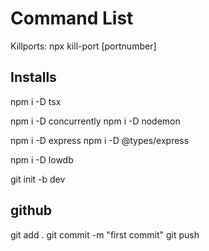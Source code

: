 # Command List

Killports: npx kill-port [portnumber]

## Installs
npm i -D tsx

npm i -D concurrently
npm i -D nodemon

npm i -D express 
    npm i -D @types/express

npm i -D lowdb

git init -b dev

## github
git add .
git commit -m "first commit"
git push
